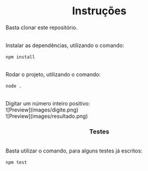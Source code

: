 <h1 align="center">
    Instruções
</h1>

Basta clonar este repositório.

<br>
Instalar as dependências, utilizando o comando:
<br>
<pre><code>npm install</code></pre>
<br>
Rodar o projeto, utilizando o comando:
<pre><code>node .</code></pre>
<br>
Digitar um número inteiro positivo:
<br>
![Preview](images/digite.png)
<br>
![Preview](images/resultado.png)
<br>
<h3 align="center">
    Testes
</h3>
<br>
Basta utilizar o comando, para alguns testes já escritos:
<pre><code>npm test</code></pre>